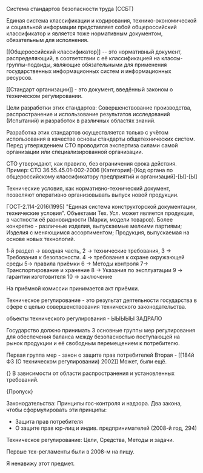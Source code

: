 
Система стандартов безопасности труда (ССБТ)

Единая система классификации и кодирования, технико-экономической и социальной информации представляет собой общероссийский классификатор и является тоже нормативным документом, обязательным для исполнения.

[[Общероссийский классификатор]] -- это нормативный документ, распределяющий, в соответствии с её классификацией на классы-группы-подвиды, являющие обязательными для применения государственных информационных систем и информационных ресурсов.

[[Стандарт организации]] - это документ, введённый законом о техническом регулировании.

Цели разработки этих стандартов: Совершенствование производства, распространение и использование результатов исследований (Испытаний) и разработок в различных областях знаний.

Разработка этих стандартов осуществляется только с учётом использования в качестве основы стандарты общетехнических систем. 
Перед утверждением СТО проводится экспертиза силами самой организации или специализированной организации.

СТО утверждают, как правило, без ограничения срока действия.
Пример: СТО 36.55.45.01-002-2006
[Категория]-[Код органа по общероссийскому классификатору предприятий и организаций]-[Ы]-[Ы]

Технические условия, как нормативно-технический документ, позволяют оперативно организовывать выпуск новой продукции.

ГОСТ-2.114-2016(1995) "Единая система конструкторской документации, технические условия".
Объектами Тех. Усл. может является продукция, в частности её разновидности (Марки, модели товаров). Более конкретно - различные изделия, выпускаемые мелкими партиями; Изделия с меняющимся ассортиментом; Продукция, выпускаемая на основе новых технологий.

1-й раздел -> вводная часть, 2 -> технические требования, 3 -> Требования к безопасности. 4 -> требования к охране окружающей среды  5-> правила приёмки 6 -> Методы контроля 7-> Транспортирование и хранение 8 -> Указания по эксплуатации 9 -> гарантии изготовителя 10 -> заключение

На приёмной комиссии принимается акт приёмки.

Техническое регулирование - это результат деятельности государства в сфере с целью совершенствования технического законодательства.

объекты технического регулирования - ЫЫЫЫЫ ЗАДРАЛО

Государство должно принимать 3 основные группы мер регулирования для обеспечения баланса между безопасностью поступающей на рынок продукции и её свободным перемещением к потребителю.

Первая группа мер - закон о защите прав потребителей
Вторая - [[184й ФЗ (О техническом регулировании) 2002]]
Может, были ещё.


{} В зависимости от области распространения и установленных требований.

{Пропуск}

Законодательства: Принципы гос-контроля и надзора. Два закона, чтобы сформулировать эти принципы:
- Защита прав потребителя
- О защите прав юр-лиц и индив. предпринимателей (2008-й год, 294)

Техническое регулирование: Цели, Средства, Методы и задачи.

Первые тех-регламенты были в 2008-м на пищу.

















Я ненавижу этот предмет.